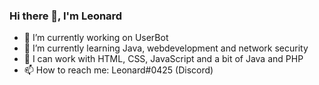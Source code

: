 ### Hi there 👋, I'm Leonard
- 🔭 I’m currently working on UserBot
- 🌱 I’m currently learning Java, webdevelopment and network security 
- 💬 I can work with HTML, CSS, JavaScript and a bit of Java and PHP
- 📫 How to reach me: Leonard#0425 (Discord)

<!--
**caneycode24/caneycode24** is a ✨ _special_ ✨ repository because its `README.md` (this file) appears on your GitHub profile.

Here are some ideas to get you started:

- 🔭 I’m currently working on ...
- 🌱 I’m currently learning ...
- 👯 I’m looking to collaborate on ...
- 🤔 I’m looking for help with ...
- 💬 Ask me about ...
- 📫 How to reach me: ...
- 😄 Pronouns: ...
- ⚡ Fun fact: ...
-->
